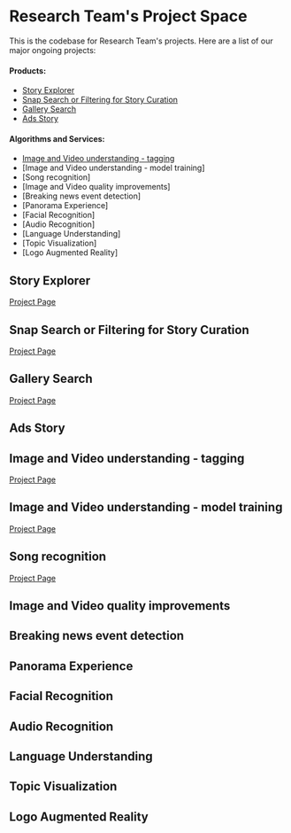 Research Team's Project Space
=============================

This is the codebase for Research Team's projects. Here are a list of our major ongoing projects:

#### Products:

- [Story Explorer](#story-explorer)
- [Snap Search or Filtering for Story Curation](#snap-search-or-filtering-for-story-curation)
- [Gallery Search](#gallery-search)
- [Ads Story](#ads-story)

#### Algorithms and Services:

- [Image and Video understanding - tagging](#image-and-video-understanding-tagging)
- [Image and Video understanding - model training]
- [Song recognition]
- [Image and Video quality improvements]
- [Breaking news event detection]
- [Panorama Experience]
- [Facial Recognition]
- [Audio Recognition]
- [Language Understanding]
- [Topic Visualization]
- [Logo Augmented Reality]

## Story Explorer

[Project Page](https://quip.com/rReiADq0ZskC)

## Snap Search or Filtering for Story Curation

[Project Page](https://quip.com/svhiAbgAvNH4) 

## Gallery Search
[Project Page](https://quip.com/aPzFApQTagcp)
 
## Ads Story

## Image and Video understanding - tagging
[Project Page](https://quip.com/UQkLAKsSZbAL)

## Image and Video understanding - model training
[Project Page](https://quip.com/36ZmArPSHRZ6) 

## Song recognition
[Project Page](https://quip.com/AsJEA0Ba2S3v)
 
## Image and Video quality improvements
## Breaking news event detection
## Panorama Experience
## Facial Recognition
## Audio Recognition
## Language Understanding
## Topic Visualization
## Logo Augmented Reality
